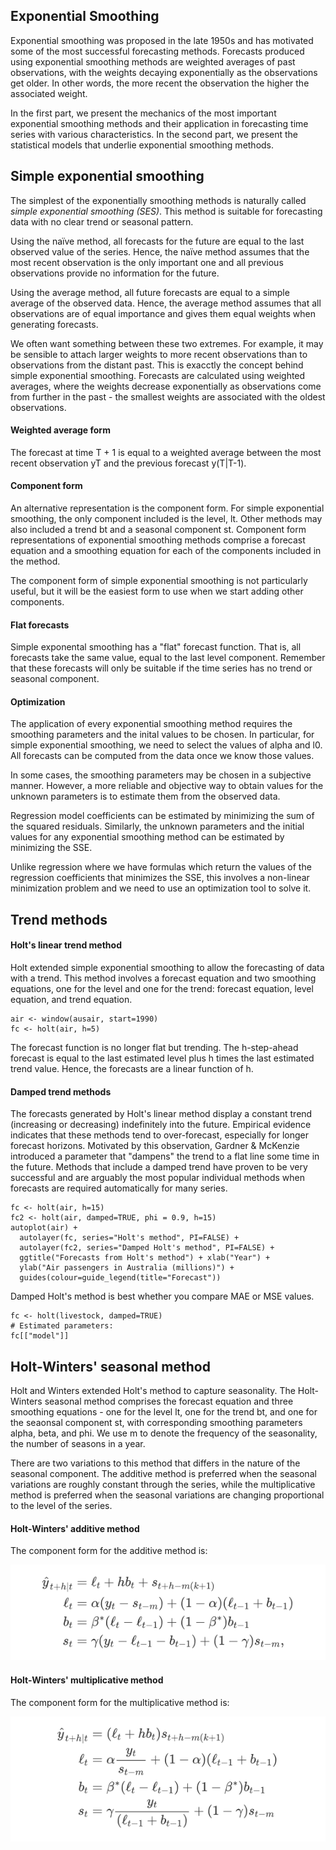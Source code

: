 ## Exponential Smoothing

Exponential smoothing was proposed in the late 1950s and has motivated some of the most successful forecasting methods. Forecasts produced using exponential smoothing
methods are weighted averages of past observations, with the weights decaying exponentially as the observations get older. In other words, the more recent the
observation the higher the associated weight.

In the first part, we present the mechanics of the most important exponential smoothing methods and their application in forecasting time series with various
characteristics. In the second part, we present the statistical models that underlie exponential smoothing methods.

## Simple exponential smoothing
The simplest of the exponentially smoothing methods is naturally called *simple exponential smoothing (SES)*. This method is suitable for forecasting data with no
clear trend or seasonal pattern.

Using the naïve method, all forecasts for the future are equal to the last observed value of the series. Hence, the naïve method assumes that the most recent observation
is the only important one and all previous observations provide no information for the future.

Using the average method, all future forecasts are equal to a simple average of the observed data. Hence, the average method assumes that all observations are of equal
importance and gives them equal weights when generating forecasts.

We often want something between these two extremes. For example, it may be sensible to attach larger weights to more recent observations than to observations from
the distant past. This is exacctly the concept behind simple exponential smoothing. Forecasts are calculated using weighted averages, where the weights decrease
exponentially as observations come from further in the past - the smallest weights are associated with the oldest observations.
#### Weighted average form
The forecast at time T + 1 is equal to a weighted average between the most recent observation yT and the previous forecast y(T|T-1).
#### Component form
An alternative representation is the component form. For simple exponential smoothing, the only component included is the level, lt. Other methods may also included a
trend bt and a seasonal component st. Component form representations of exponential smoothing methods comprise a forecast equation and a smoothing equation for each
of the components included in the method.

The component form of simple exponential smoothing is not particularly useful, but it will be the easiest form to use when we start adding other components.
#### Flat forecasts
Simple exponental smoothing has a "flat" forecast function. That is, all forecasts take the same value, equal to the last level component. Remember that these forecasts
will only be suitable if the time series has no trend or seasonal component.
#### Optimization
The application of every exponential smoothing method requires the smoothing parameters and the inital values to be chosen. In particular, for simple exponential
smoothing, we need to select the values of alpha and l0. All forecasts can be computed from the data once we know those values.

In some cases, the smoothing parameters may be chosen in a subjective manner. However, a more reliable and objective way to obtain values for the unknown parameters is
to estimate them from the observed data.

Regression model coefficients can be estimated by minimizing the sum of the squared residuals. Similarly, the unknown parameters and the initial values for any
exponential smoothing method can be estimated by minimizing the SSE.

Unlike regression where we have formulas which return the values of the regression coefficients that minimizes the SSE, this involves a non-linear minimization problem
and we need to use an optimization tool to solve it.
## Trend methods
#### Holt's linear trend method
Holt extended simple exponential smoothing to allow the forecasting of data with a trend. This method involves a forecast equation and two smoothing equations, one for
the level and one for the trend: forecast equation, level equation, and trend equation.
```
air <- window(ausair, start=1990) 
fc <- holt(air, h=5)
```
The forecast function is no longer flat but trending. The h-step-ahead forecast is equal to the last estimated level plus h times the last estimated trend value. Hence,
the forecasts are a linear function of h.
#### Damped trend methods
The forecasts generated by Holt's linear method display a constant trend (increasing or decreasing) indefinitely into the future. Empirical evidence indicates that these
methods tend to over-forecast, especially for longer forecast horizons. Motivated by this observation, Gardner & McKenzie introduced a parameter that "dampens" the
trend to a flat line some time in the future. Methods that include a damped trend have proven to be very successful and are arguably the most popular individual
methods when forecasts are required automatically for many series.
```
fc <- holt(air, h=15)
fc2 <- holt(air, damped=TRUE, phi = 0.9, h=15) 
autoplot(air) +
  autolayer(fc, series="Holt's method", PI=FALSE) + 
  autolayer(fc2, series="Damped Holt's method", PI=FALSE) + 
  ggtitle("Forecasts from Holt's method") + xlab("Year") + 
  ylab("Air passengers in Australia (millions)") + 
  guides(colour=guide_legend(title="Forecast"))
```
Damped Holt's method is best whether you compare MAE or MSE values.
```
fc <- holt(livestock, damped=TRUE) 
# Estimated parameters: 
fc[["model"]]
```
## Holt-Winters' seasonal method
Holt and Winters extended Holt's method to capture seasonality. The Holt-Winters seasonal method comprises the forecast equation and three smoothing equations - one
for the level lt, one for the trend bt, and one for the seaonsal component st, with corresponding smoothing parameters alpha, beta, and phi. We use m to denote the
frequency of the seasonality, the number of seasons in a year.

There are two variations to this method that differs in the nature of the seasonal component. The additive method is preferred when the seasonal variations are
roughly constant through the series, while the multiplicative method is preferred when the seasonal variations are changing proportional to the level of the series.
#### Holt-Winters' additive method
The component form for the additive method is:

![equation](https://github.com/gpadolina/TimeSeries-notes/blob/master/TimeSeries/Equations/Holt-Winters'%20additive%20method.png)
#### Holt-Winters' multiplicative method
The component form for the multiplicative method is:

![equation](https://github.com/gpadolina/TimeSeries-notes/blob/master/TimeSeries/Equations/Holt-Winters'%20multiplicative%20method.png)
